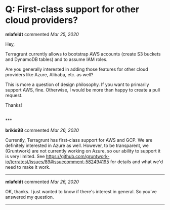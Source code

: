 # Q: First-class support for other cloud providers?

**mlafeldt** commented *Mar 25, 2020*

Hey,

Terragrunt currently allows to bootstrap AWS accounts (create S3 buckets and DynamoDB tables) and to assume IAM roles.

Are you generally interested in adding those features for other cloud providers like Azure, Alibaba, etc. as well?

This is more a question of design philosophy. If you want to primarily support AWS, fine. Otherwise, I would be more than happy to create a pull request.

Thanks!

<br />
***


**brikis98** commented *Mar 26, 2020*

Currently, Terragrunt has first-class support for AWS and GCP. We are definitely interested in Azure as well. However, to be transparent, we (Gruntwork) are not currently working on Azure, so our ability to support it is very limited. See https://github.com/gruntwork-io/terratest/issues/89#issuecomment-582494195 for details and what we'd need to make it work. 
***

**mlafeldt** commented *Mar 26, 2020*

OK, thanks. I just wanted to know if there's interest in general. So you've answered my question.
***

